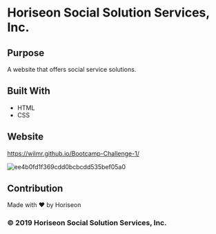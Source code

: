 # Horiseon Social Solution Services, Inc.

## Purpose
A website that offers social service solutions.

## Built With
* HTML
* CSS

## Website
https://wilmr.github.io/Bootcamp-Challenge-1/



![ee4b0fd1f369cdd0bcbcdd535bef05a0](https://user-images.githubusercontent.com/50350162/178194496-d039a954-e2ee-4fe2-8140-977b1cf99e62.gif)




## Contribution
Made with ❤️️ by Horiseon


### © 2019 Horiseon Social Solution Services, Inc.
